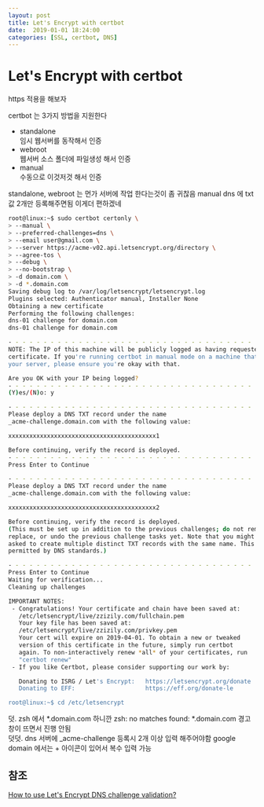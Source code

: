 ```yaml
---
layout: post
title: Let's Encrypt with certbot
date:  2019-01-01 18:24:00 
categories: [SSL, certbot, DNS]
---
```


# Let's Encrypt with certbot

https 적용을 해보자

certbot 는 3가지 방법을 지원한다
- standalone  
 임시 웹서버를 동작해서 인증
- webroot  
 웹서버 소스 폴더에 파일생성 해서 인증
- manual  
 수동으로 이것저것 해서 인증

standalone, webroot 는 먼가 서버에 작업 한다는것이 좀 귀찮음
manual dns 에 txt 값 2개만 등록해주면됨 이게더 편하겠네

```bash
root@linux:~$ sudo certbot certonly \
> --manual \
> --preferred-challenges=dns \
> --email user@gmail.com \
> --server https://acme-v02.api.letsencrypt.org/directory \
> --agree-tos \
> --debug \
> --no-bootstrap \
> -d domain.com \
> -d *.domain.com
Saving debug log to /var/log/letsencrypt/letsencrypt.log
Plugins selected: Authenticator manual, Installer None
Obtaining a new certificate
Performing the following challenges:
dns-01 challenge for domain.com
dns-01 challenge for domain.com

- - - - - - - - - - - - - - - - - - - - - - - - - - - - - - - - - - - - - - - -
NOTE: The IP of this machine will be publicly logged as having requested this
certificate. If you're running certbot in manual mode on a machine that is not
your server, please ensure you're okay with that.

Are you OK with your IP being logged?
- - - - - - - - - - - - - - - - - - - - - - - - - - - - - - - - - - - - - - - -
(Y)es/(N)o: y

- - - - - - - - - - - - - - - - - - - - - - - - - - - - - - - - - - - - - - - -
Please deploy a DNS TXT record under the name
_acme-challenge.domain.com with the following value:

xxxxxxxxxxxxxxxxxxxxxxxxxxxxxxxxxxxxxxxxxx1

Before continuing, verify the record is deployed.
- - - - - - - - - - - - - - - - - - - - - - - - - - - - - - - - - - - - - - - -
Press Enter to Continue

- - - - - - - - - - - - - - - - - - - - - - - - - - - - - - - - - - - - - - - -
Please deploy a DNS TXT record under the name
_acme-challenge.domain.com with the following value:

xxxxxxxxxxxxxxxxxxxxxxxxxxxxxxxxxxxxxxxxxx2

Before continuing, verify the record is deployed.
(This must be set up in addition to the previous challenges; do not remove,
replace, or undo the previous challenge tasks yet. Note that you might be
asked to create multiple distinct TXT records with the same name. This is
permitted by DNS standards.)

- - - - - - - - - - - - - - - - - - - - - - - - - - - - - - - - - - - - - - - -
Press Enter to Continue
Waiting for verification...
Cleaning up challenges

IMPORTANT NOTES:
 - Congratulations! Your certificate and chain have been saved at:
   /etc/letsencrypt/live/zzizily.com/fullchain.pem
   Your key file has been saved at:
   /etc/letsencrypt/live/zzizily.com/privkey.pem
   Your cert will expire on 2019-04-01. To obtain a new or tweaked
   version of this certificate in the future, simply run certbot
   again. To non-interactively renew *all* of your certificates, run
   "certbot renew"
 - If you like Certbot, please consider supporting our work by:

   Donating to ISRG / Let's Encrypt:   https://letsencrypt.org/donate
   Donating to EFF:                    https://eff.org/donate-le

root@linux:~$ cd /etc/letsencrypt
```

덧. zsh 에서 *.domain.com 하니깐 zsh: no matches found: *.domain.com 경고 창이 뜨면서 진행 안됨  
덧덧. dns 서버에 _acme-challenge 등록시 2개 이상 입력 해주어야함 google domain 에서는 + 아이콘이 있어서 복수 입력 가능

## 참조
[How to use Let's Encrypt DNS challenge validation?](https://serverfault.com/questions/750902/how-to-use-lets-encrypt-dns-challenge-validation)
